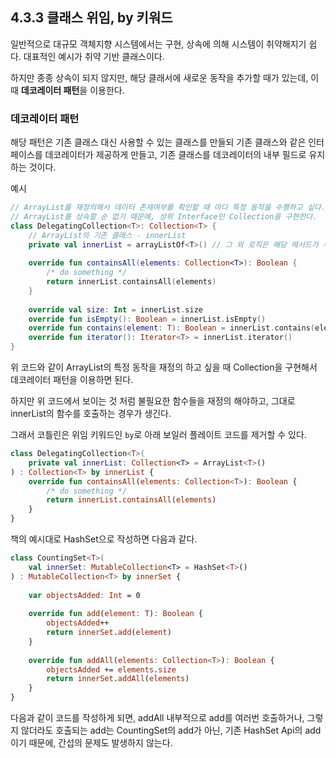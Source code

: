 ## 4.3.3 클래스 위임, by 키워드

일반적으로 대규모 객체지향 시스템에서는 구현, 상속에 의해 시스템이 취약해지기 쉽다. 대표적인 예시가 취약 기반 클래스이다.

하지만 종종 상속이 되지 않지만, 해당 클래서에 새로운 동작을 추가할 때가 있는데, 이 때 **데코레이터 패턴**을 이용한다.

### 데코레이터 패턴

해당 패턴은 기존 클래스 대신 사용할 수 있는 클래스를 만들되 기존 클래스와 같은 인터페이스를 데코레이터가 제공하게 만들고, 기존 클래스를 데코레이터의 내부 필드로 유지하는 것이다.

예시
```kotlin
// ArrayList를 재정의해서 데이터 존재여부를 확인할 때 마다 특정 동작을 수행하고 싶다.
// ArrayList를 상속할 순 없기 때문에, 상위 Interface인 Collection을 구현한다.
class DelegatingCollection<T>: Collection<T> {
    // ArrayList의 기존 클래스 - innerList
    private val innerList = arrayListOf<T>() // 그 외 로직은 해당 메서드가 수행한다.
    
    override fun containsAll(elements: Collection<T>): Boolean {
        /* do something */
        return innerList.containsAll(elements)
    }
    
    override val size: Int = innerList.size
    override fun isEmpty(): Boolean = innerList.isEmpty()
    override fun contains(element: T): Boolean = innerList.contains(element)
    override fun iterator(): Iterator<T> = innerList.iterator()
}
```

위 코드와 같이 ArrayList의 특정 동작을 재정의 하고 싶을 때 Collection을 구현해서 데코레이터 패턴을 이용하면 된다.

하지만 위 코드에서 보이는 것 처럼 불필요한 함수들을 재정의 해야하고, 그대로 innerList의 함수를 호출하는 경우가 생긴다.

그래서 코틀린은 위임 키워드인 `by`로 아래 보일러 플레이트 코드를 제거할 수 있다.

```kotlin
class DelegatingCollection<T>(
    private val innerList: Collection<T> = ArrayList<T>()
) : Collection<T> by innerList {
    override fun containsAll(elements: Collection<T>): Boolean {
        /* do something */
        return innerList.containsAll(elements)
    }
}
```

책의 예시대로 HashSet으로 작성하면 다음과 같다.

```kotlin
class CountingSet<T>(
    val innerSet: MutableCollection<T> = HashSet<T>()
) : MutableCollection<T> by innerSet {
    
    var objectsAdded: Int = 0
    
    override fun add(element: T): Boolean {
        objectsAdded++
        return innerSet.add(element)
    } 
    
    override fun addAll(elements: Collection<T>): Boolean {
        objectsAdded += elements.size
        return innerSet.addAll(elements)
    }
}
```

다음과 같이 코드를 작성하게 되면, addAll 내부적으로 add를 여러번 호출하거나, 그렇지 않더라도 호출되는 add는 CountingSet의 add가 아닌, 기존 HashSet Api의 add이기 때문에, 간섭의 문제도 발생하지 않는다.